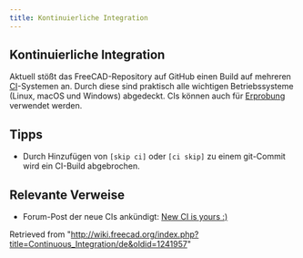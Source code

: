```yaml
---
title: Kontinuierliche Integration
---
```

## Kontinuierliche Integration

Aktuell stößt das FreeCAD-Repository auf GitHub einen Build auf mehreren [CI](https://de.wikipedia.org/wiki/Kontinuierliche_Integration)-Systemen an. Durch diese sind praktisch alle wichtigen Betriebssysteme (Linux, macOS und Windows) abgedeckt. CIs können auch für [Erprobung](/Testing/de "Testing/de") verwendet werden.

## Tipps

* Durch Hinzufügen von `[skip ci]` oder `[ci skip]` zu einem git-Commit wird ein CI-Build abgebrochen.

## Relevante Verweise

* Forum-Post der neue CIs ankündigt: [New CI is yours :)](https://forum.freecad.org/viewtopic.php?p=657956)

Retrieved from "<http://wiki.freecad.org/index.php?title=Continuous_Integration/de&oldid=1241957>"